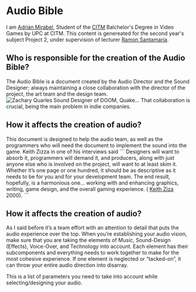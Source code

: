 # Audio Bible

I am [Adrián Mirabel](https://www.linkedin.com/in/m1r4b3l/), Student of the [CITM](https://www.citm.upc.edu/ing/estudis/graus-videojocs/) Balchelor's Degree in Video Games by UPC at CITM. This content is genereated for the second year's subject Project 2, under supervision of lecturer [Ramon Santamaria](https://www.linkedin.com/in/raysan/).

## Who is responsible for the creation of the Audio Bible?

The Audio Bible is a document created by the Audio Director and the Sound Designer; always maintaining a close collaboration with the director of the project, the art team and the design team. ![Zachary Quarles Sound Designer of DOOM, Quake...](https://www.google.com/search?q=Zachary+Quarles&rlz=1C1GGRV_enES751ES751&sxsrf=ALeKk03JDt4X8xr01Of_5V4n1VcyiU_zZQ:1583266133016&source=lnms&tbm=isch&sa=X&ved=2ahUKEwj7xsX7jf_nAhVCqxoKHYW3Cq8Q_AUoAXoECAsQAw&biw=1920&bih=975#imgrc=EIh6tBB37SmWYM)
That collaboration is crucial, being the main problem in indie companies.

## How it affects the creation of audio?

This document is designed to help the audio team, as well as the programmers who will need the document to implement the sound into the game. 
Keith Zizza in one of his interviews said
´´´ Designers will want to absorb it, programmers will demand it, and producers, along with just anyone else who is involved on the project, will want to at least skim it. Whether it’s one page or one hundred, it should be as descriptive as it needs to be for you and for your development team. The end result, hopefully, is a harmonious one… working with and enhancing graphics, writing, game design, and the overall gaming experience. ( [Keith Ziza](https://en.wikipedia.org/wiki/Keith_Zizza) 2000).
´´´

## How it affects the creation of audio?

As I said before it’s a team effort with an attention to detail that puts the audio experience over the top.  When you’re establishing your audio vision, make sure that you are taking the elements of Music, Sound-Design (Effects), Voice-Over, and Technology into account.  Each element has their subcomponents and everything needs to work together to make for the most cohesive experience.  If one element is neglected or “tacked-on”, it can throw your entire audio direction into disarray.

This is a list of parameters you need to take into account while selecting/designing your audio.





